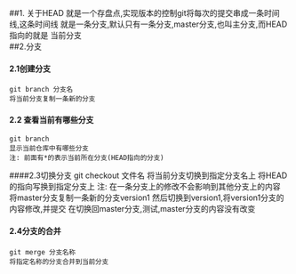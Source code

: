 ##1. 关于HEAD
    就是一个存盘点,实现版本的控制git将每次的提交串成一条时间线,这条时间线
    就是一条分支,默认只有一条分支,master分支,也叫主分支,而HEAD指向的就是
    当前分支  
##2.分支
####    2.1创建分支
    git branch 分支名
    将当前分支复制一条新的分支
    
#### 2.2 查看当前有哪些分支
    git branch
    显示当前仓库中有哪些分支
    注: 前面有*的表示当前所在分支(HEAD指向的分支)
####2.3切换分支
    git checkout 文件名
    将当前分支切换到指定分支名上
    将HEAD的指向写换到指定分支上
    注: 在一条分支上的修改不会影响到其他分支上的内容
        将master分支复制一条新的分支version1
        然后切换到version1,将version1分支的内容修改,并提交
        在切换回master分支,测试,master分支的内容没有改变
#### 2.4分支的合并
    git merge 分支名称
    将指定名称的分支合并到当前分支
    
